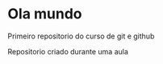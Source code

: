 # Ola mundo
 Primeiro repositorio do curso de git e github
 
 
 Repositorio criado durante uma aula 